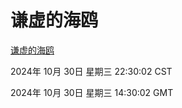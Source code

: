 # 谦虚的海鸥
[谦虚的海鸥](http://219.139.197.74:56308/qxdho/course/base/hotlink/index.php)

2024年 10月 30日 星期三 22:30:02 CST

2024年 10月 30日 星期三 14:30:02 GMT
